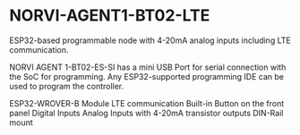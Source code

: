 # NORVI-AGENT1-BT02-LTE
ESP32-based programmable node with 4-20mA analog inputs including LTE communication.

NORVI AGENT 1-BT02-ES-SI has a mini USB Port for serial connection with the SoC for programming. 
Any ESP32-supported programming IDE can be used to program the controller.

ESP32-WROVER-B Module
LTE communication
Built-in Button on the front panel
Digital Inputs
Analog Inputs with 4-20mA
transistor outputs
DIN-Rail mount
